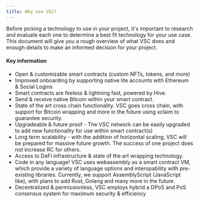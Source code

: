 ```yaml
---
title: Why use VSC?
---
```



Before picking a technology to use in your project, it's important to research and evaluate each one to determine a best fit technology for your use case. This document will give you a rough overview of what VSC does and enough details to make an informed decision for your project.



#### Key information

- Open & customizable smart contracts (custom NFTs, tokens, and more)
- Improved onboarding by supporting native lite accounts with Ethereum & Social Logins
- Smart contracts are feeless & lightning fast, powered by Hive.
- Send & receive native Bitcoin within your smart contract. 
- State of the art cross chain functionality. VSC goes cross chain, with support for Bitcoin wrapping and  more in the future using xclaim to guarantee security. 
- Upgradeable & future proof - The VSC network can be easily upgraded to add new functionality for use within smart contract(s)
- Long term scalability - with the addition of horizontal scaling, VSC will be prepared for massive future growth. The success of one project does not increase RC for others. 
- Access to DeFi infrastructure & state of the art wrapping technology. 
- Code in any language! VSC uses webassembly as a smart contract VM, which provide a variety of language options and interopability with pre-existing libraries. Currently, we support AssemblyScript (JavaScript like), with plans to add Rust, Golang and many more in the future.
- Decentralized & permissionless, VSC employs hybrid a DPoS and PoS consensus system for maximum security & efficiency
